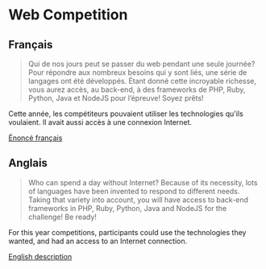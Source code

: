 # Web Competition

## Français

> Qui de nos jours peut se passer du web pendant une seule journée? Pour répondre aux nombreux besoins qui y sont liés, une série de langages ont été développés. Étant donné cette incroyable richesse, vous aurez accès, au back-end, à des frameworks de PHP, Ruby, Python, Java et NodeJS pour l’épreuve! Soyez prêts!

Cette année, les compétiteurs pouvaient utiliser les technologies qu'ils voulaient. Il avait aussi accès à une connexion Internet.

[Énoncé français](./description.fr.md)

## Anglais

> Who can spend a day without Internet? Because of its necessity, lots of languages have been invented to respond to different needs. Taking that variety into account, you will have access to back-end frameworks in PHP, Ruby, Python, Java and NodeJS for the challenge! Be ready!

For this year competitions, participants could use the technologies they wanted, and had an access to an Internet connection.

[English description](./description.en.md)
